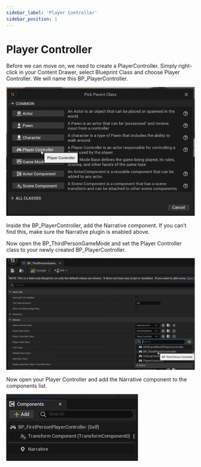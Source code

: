 ```yaml
---
sidebar_label: 'Player Controller'
sidebar_position: 1
---
```

# Player Controller

Before we can move on, we need to create a PlayerController. Simply right-click in your Content Drawer, select Blueprint Class and choose Player Controller. We will name this BP_PlayerController.

![Pick your parent class](/img/quests-and-dialogue/playercontroller.jpg)

Inside the BP_PlayerController, add the Narrative component. If you can’t find this, make sure the Narrative plugin is enabled above.

Now open the BP_ThirdPersonGameMode and set the Player Controller class to your newly created BP_PlayerController.

![Third person game mode](/img/quests-and-dialogue/thirdpersongamemode.jpg)

Now open your Player Controller and add the Narrative component to the components list.

![Components](/img/quests-and-dialogue/components.jpg)